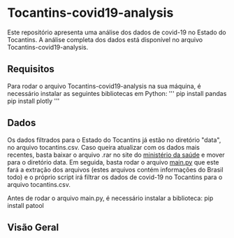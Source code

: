 # Tocantins-covid19-analysis

Este repositório apresenta uma análise dos dados de covid-19 no Estado do Tocantins. A análise completa dos dados está disponível no arquivo Tocantins-covid19-analysis.

## Requisitos

Para rodar o arquivo Tocantins-covid19-analysis na sua máquina, é necessário instalar as seguintes bibliotecas em Python:
'''
pip install pandas
pip install plotly
'''
## Dados

Os dados filtrados para o Estado do Tocantins já estão no diretório "data", no arquivo tocantins.csv. Caso queira atualizar com os dados mais recentes, basta baixar o arquivo .rar no site do [ministério da saúde](https://covid.saude.gov.br/) e mover para o diretório data. Em seguida, basta rodar o arquivo [main.py](main.py) que este fará a extração dos arquivos (estes arquivos contém informações do Brasil todo) e o próprio script irá filtrar os dados de covid-19 no Tocantins para o arquivo tocantins.csv.

Antes de rodar o arquivo main.py, é necessário instalar a biblioteca:
pip install patool

## Visão Geral


